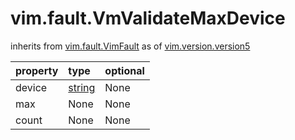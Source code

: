 vim.fault.VmValidateMaxDevice
=============================
inherits from [vim.fault.VimFault](docs/vim.fault.VimFault.md)
as of [vim.version.version5](docs/vim.version.md)

| property | type | optional |
|:---------|:-----|:---------|
| device | [string](string.md "string") | None |
| max | None | None |
| count | None | None |
